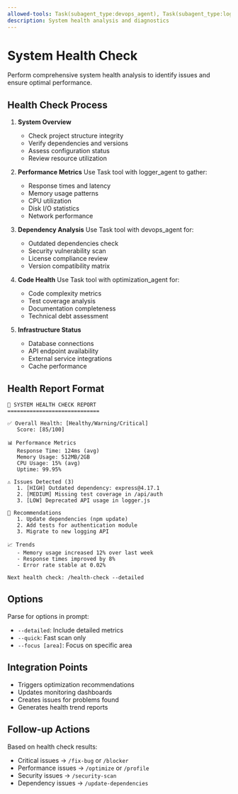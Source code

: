```yaml
---
allowed-tools: Task(subagent_type:devops_agent), Task(subagent_type:logger_agent), Task(subagent_type:optimization_agent)
description: System health analysis and diagnostics
---
```


# System Health Check

Perform comprehensive system health analysis to identify issues and ensure optimal performance.

## Health Check Process

1. **System Overview**
   - Check project structure integrity
   - Verify dependencies and versions
   - Assess configuration status
   - Review resource utilization

2. **Performance Metrics**
   Use Task tool with logger_agent to gather:
   - Response times and latency
   - Memory usage patterns
   - CPU utilization
   - Disk I/O statistics
   - Network performance

3. **Dependency Analysis**
   Use Task tool with devops_agent for:
   - Outdated dependencies check
   - Security vulnerability scan
   - License compliance review
   - Version compatibility matrix

4. **Code Health**
   Use Task tool with optimization_agent for:
   - Code complexity metrics
   - Test coverage analysis
   - Documentation completeness
   - Technical debt assessment

5. **Infrastructure Status**
   - Database connections
   - API endpoint availability
   - External service integrations
   - Cache performance

## Health Report Format

```
🏥 SYSTEM HEALTH CHECK REPORT
=============================

✅ Overall Health: [Healthy/Warning/Critical]
   Score: [85/100]

📊 Performance Metrics
   Response Time: 124ms (avg)
   Memory Usage: 512MB/2GB
   CPU Usage: 15% (avg)
   Uptime: 99.95%

⚠️ Issues Detected (3)
   1. [HIGH] Outdated dependency: express@4.17.1
   2. [MEDIUM] Missing test coverage in /api/auth
   3. [LOW] Deprecated API usage in logger.js

🔧 Recommendations
   1. Update dependencies (npm update)
   2. Add tests for authentication module
   3. Migrate to new logging API

📈 Trends
   - Memory usage increased 12% over last week
   - Response times improved by 8%
   - Error rate stable at 0.02%

Next health check: /health-check --detailed
```

## Options

Parse for options in prompt:
- `--detailed`: Include detailed metrics
- `--quick`: Fast scan only
- `--focus [area]`: Focus on specific area

## Integration Points

- Triggers optimization recommendations
- Updates monitoring dashboards
- Creates issues for problems found
- Generates health trend reports

## Follow-up Actions

Based on health check results:
- Critical issues → `/fix-bug` or `/blocker`
- Performance issues → `/optimize` or `/profile`
- Security issues → `/security-scan`
- Dependency issues → `/update-dependencies`